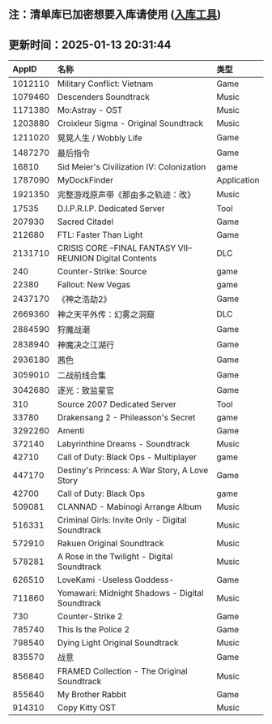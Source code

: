 ## 注：清单库已加密想要入库请使用 ([入库工具](https://github.com/BlankTMing/ManifestAutoUpdate/releases))

## 更新时间：2025-01-13 20:31:44
| AppID | 名称 | 类型  |
| :-------------------- | :----------------------------- | :----------- |
| 1012110 | Military Conflict: Vietnam| Game |
| 1079460 | Descenders Soundtrack| Music |
| 1171380 | Mo:Astray - OST| Music |
| 1203880 | Croixleur Sigma - Original Soundtrack| Music |
| 1211020 | 晃晃人生 / Wobbly Life| Game |
| 1487270 | 最后指令| Game |
| 16810 | Sid Meier's Civilization IV: Colonization| game |
| 1787090 | MyDockFinder| Application |
| 1921350 | 完整游戏原声带《那由多之轨迹：改》| Music |
| 17535 | D.I.P.R.I.P. Dedicated Server| Tool |
| 207930 | Sacred Citadel| Game |
| 212680 | FTL: Faster Than Light| Game |
| 2131710 | CRISIS CORE –FINAL FANTASY VII– REUNION Digital Contents| DLC |
| 240 | Counter-Strike: Source| game |
| 22380 | Fallout: New Vegas| game |
| 2437170 | 《神之浩劫2》| Game |
| 2669360 | 神之天平外传：幻雾之洞窟| DLC |
| 2884590 | 狩魔战潮| Game |
| 2838940 | 神魔决之江湖行| Game |
| 2936180 | 茜色| Game |
| 3059010 | 二战前线合集| Game |
| 3042680 | 逐光：致监星官| Game |
| 310 | Source 2007 Dedicated Server| Tool |
| 33780 | Drakensang 2 - Phileasson's Secret| game |
| 3292260 | Amenti| Game |
| 372140 | Labyrinthine Dreams - Soundtrack| Music |
| 42710 | Call of Duty: Black Ops - Multiplayer| game |
| 447170 | Destiny's Princess: A War Story, A Love Story| Game |
| 42700 | Call of Duty: Black Ops| game |
| 509081 | CLANNAD - Mabinogi Arrange Album| Music |
| 516331 | Criminal Girls: Invite Only - Digital Soundtrack| Music |
| 572910 | Rakuen Original Soundtrack| Music |
| 578281 | A Rose in the Twilight - Digital Soundtrack| Music |
| 626510 | LoveKami -Useless Goddess-| Game |
| 711860 | Yomawari: Midnight Shadows - Digital Soundtrack| Music |
| 730 | Counter-Strike 2| Game |
| 785740 | This Is the Police 2| Game |
| 798540 | Dying Light Original Soundtrack| Music |
| 835570 | 战意| Game |
| 856840 | FRAMED Collection - The Original Soundtrack| Music |
| 855640 | My Brother Rabbit| Game |
| 914310 | Copy Kitty OST| Music |
